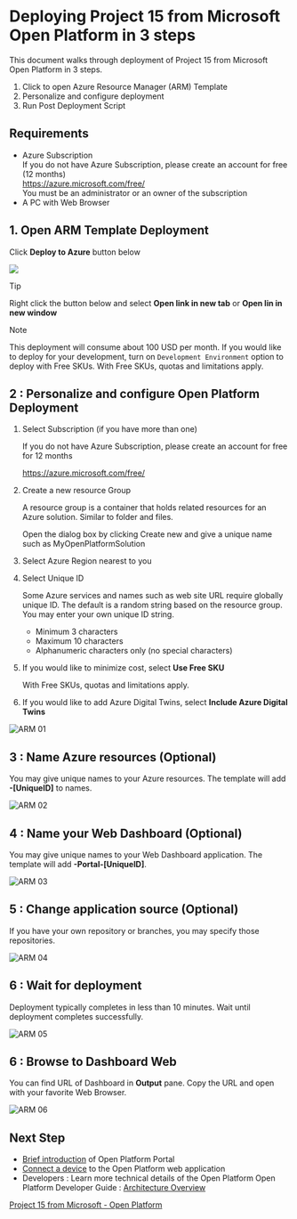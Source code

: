 # Deploying Project 15 from Microsoft Open Platform in 3 steps

This document walks through deployment of Project 15 from Microsoft Open Platform in 3 steps.

1. Click to open Azure Resource Manager (ARM) Template
1. Personalize and configure deployment
1. Run Post Deployment Script

## Requirements

- Azure Subscription  
    If you do not have Azure Subscription, please create an account for free (12 months)  
    <https://azure.microsoft.com/free/>  
    You must be an administrator or an owner of the subscription  
- A PC with Web Browser

## 1. Open ARM Template Deployment

Click **Deploy to Azure** button below  

<a href="https://ms.portal.azure.com/#blade/Microsoft_Azure_CreateUIDef/CustomDeploymentBlade/uri/https%3A%2F%2Fraw.githubusercontent.com%2Fmicrosoft%2Fproject15%2Fmaster%2FDeploy%2Fazuredeploy-v2.json/uiFormDefinitionUri/https%3A%2F%2Fraw.githubusercontent.com%2Fmicrosoft%2Fproject15%2Fmaster%2FDeploy%2FazuredeployUI.json" target="_blank"><img src="deploy-to-azure.svg"/></a>

> [!TIP]  
> Right click the button below and select **Open link in new tab** or **Open lin in new window**

> [!NOTE]  
> This deployment will consume about 100 USD per month.  If you would like to deploy for your development, turn on `Development Environment` option to deploy with Free SKUs.  With Free SKUs, quotas and limitations apply.

## 2 : Personalize and configure Open Platform Deployment

1. Select Subscription (if you have more than one)

    If you do not have Azure Subscription, please create an account for free for 12 months

    https://azure.microsoft.com/free/

1. Create a new resource Group

    A resource group is a container that holds related resources for an Azure solution. Similar to folder and files.

    Open the dialog box by clicking Create new and give a unique name such as MyOpenPlatformSolution

1. Select Azure Region nearest to you
1. Select Unique ID  
    
    Some Azure services and names such as web site URL require globally unique ID. The default is a random string based on the resource group. You may enter your own unique ID string.

    - Minimum 3 characters
    - Maximum 10 characters
    - Alphanumeric characters only (no special characters)

1. If you would like to minimize cost, select **Use Free SKU**

    With Free SKUs, quotas and limitations apply.

1. If you would like to add Azure Digital Twins, select **Include Azure Digital Twins** 

![ARM 01](media/ARM-01.png)

## 3 : Name Azure resources (Optional)

You may give unique names to your Azure resources.  The template will add **-[UniqueID]** to names.

![ARM 02](media/ARM-02.png)

## 4 : Name your Web Dashboard (Optional)

You may give unique names to your Web Dashboard application.  The template will add **-Portal-[UniqueID]**.

![ARM 03](media/ARM-03.png)

## 5 : Change application source (Optional)

If you have your own repository or branches, you may specify those repositories.

![ARM 04](media/ARM-04.png)


## 6 : Wait for deployment

Deployment typically completes in less than 10 minutes.  Wait until deployment completes successfully.

![ARM 05](media/ARM-05.png)

## 6 : Browse to Dashboard Web

You can find URL of Dashboard in **Output** pane.  Copy the URL and open with your favorite Web Browser.

![ARM 06](media/ARM-06.png)



## Next Step

- [Brief introduction](OpenPlatformPortal.md) of Open Platform Portal
- [Connect a device](ConnectingDevice.md) to the Open Platform web application
- Developers : Learn more technical details of the Open Platform Open Platform Developer Guide : [Architecture Overview](../Developer-Guide/Architecture-Overview.md)

[Project 15 from Microsoft - Open Platform](../README.md)
